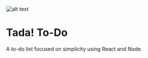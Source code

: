 
![alt text](https://i.imgur.com/Uus5ME9.png "A merge between React and Node Logos with a checkmark at its center")

# Tada! To-Do
A to-do list focused on simplicity using React and Node.


